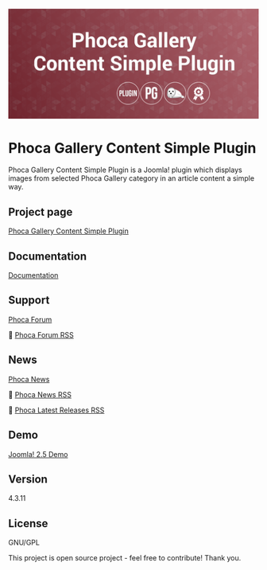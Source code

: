 



![Phoca Gallery Content Simple Plugin](https://github.com/PhocaCz/PhocaGallerySimplePlugin/blob/master/phocagallerysimple.png)

# Phoca Gallery Content Simple Plugin



Phoca Gallery Content Simple Plugin is a Joomla! plugin which displays images from selected Phoca Gallery category in an article content a simple way.



## Project page

[Phoca Gallery Content Simple Plugin](https://www.phoca.cz/phoca-gallery-simple-plugin)



## Documentation

[Documentation](https://www.phoca.cz/documentation/category/68-phoca-gallery-simple-plugin)



## Support

[Phoca Forum](https://www.phoca.cz/forum)

:bell: [Phoca Forum RSS](https://www.phoca.cz/forum/app.php/feed)



## News

[Phoca News](https://www.phoca.cz/news)

:bell: [Phoca News RSS](https://www.phoca.cz/news?format=feed&type=rss)

:bell: [Phoca Latest Releases RSS](https://www.phoca.cz/download/feed/111?format=feed&type=rss)



## Demo

[Joomla! 2.5 Demo](https://www.phoca.cz/joomlademo/)



## Version

4.3.11



## License

GNU/GPL



This project is open source project - feel free to contribute! Thank you.

